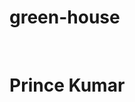 # green-house
<img src="https://encrypted-tbn0.gstatic.com/images?q=tbn:ANd9GcQY5adoIm8ErRFWabtLOn8q9PwUsZ30sNnljQ&usqp=CAU" alt="">
<br><br>
<h1> <a href="https://github.com/kPrince114/green-house"></a>Prince Kumar</h1>

